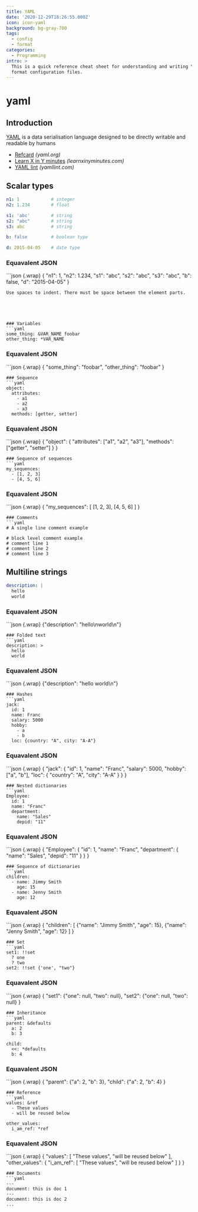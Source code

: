 ```yaml
---
title: YAML
date: '2020-12-29T18:26:55.000Z'
icon: icon-yaml
background: bg-gray-700
tags:
  - config
  - format
categories:
  - Programming
intro: >
  This is a quick reference cheat sheet for understanding and writing YAML
  format configuration files.
---
```


# yaml

## Introduction

[YAML](https://yaml.org/) is a data serialisation language designed to be directly writable and readable by humans

* [Refcard](https://yaml.org/refcard.html) _\(yaml.org\)_
* [Learn X in Y minutes](https://learnxinyminutes.com/docs/yaml/) _\(learnxinyminutes.com\)_
* [YAML lint](http://www.yamllint.com/) _\(yamllint.com\)_

## Scalar types

```yaml
n1: 1            # integer          
n2: 1.234        # float      

s1: 'abc'        # string        
s2: "abc"        # string           
s3: abc          # string           

b: false         # boolean type 

d: 2015-04-05    # date type
```

### Equavalent JSON

\`\`\`json {.wrap} { "n1": 1, "n2": 1.234, "s1": "abc", "s2": "abc", "s3": "abc", "b": false, "d": "2015-04-05" }

```text
Use spaces to indent. There must be space between the element parts.





### Variables
```yaml
some_thing: &VAR_NAME foobar
other_thing: *VAR_NAME
```

### Equavalent JSON

\`\`\`json {.wrap} { "some\_thing": "foobar", "other\_thing": "foobar" }

```text
### Sequence
```yaml
object:
  attributes:
    - a1
    - a2
    - a3
  methods: [getter, setter]
```

### Equavalent JSON

\`\`\`json {.wrap} { "object": { "attributes": \["a1", "a2", "a3"\], "methods": \["getter", "setter"\] } }

```text
### Sequence of sequences
```yaml
my_sequences:
  - [1, 2, 3]
  - [4, 5, 6]
```

### Equavalent JSON

\`\`\`json {.wrap} { "my\_sequences": \[ \[1, 2, 3\], \[4, 5, 6\] \] }

```text
### Comments
```yaml
# A single line comment example

# block level comment example
# comment line 1
# comment line 2
# comment line 3
```

## Multiline strings

```yaml
description: |
  hello
  world
```

### Equavalent JSON

\`\`\`json {.wrap} {"description": "hello\nworld\n"}

```text
### Folded text
```yaml
description: >
  hello
  world
```

### Equavalent JSON

\`\`\`json {.wrap} {"description": "hello world\n"}

```text
### Hashes
```yaml
jack:
  id: 1
  name: Franc
  salary: 5000
  hobby:
    - a
    - b
  loc: {country: "A", city: "A-A"}
```

### Equavalent JSON

\`\`\`json {.wrap} { "jack": { "id": 1, "name": "Franc", "salary": 5000, "hobby": \["a", "b"\], "loc": { "country": "A", "city": "A-A" } } }

```text
### Nested dictionaries
```yaml
Employee:
  id: 1
  name: "Franc"
  department:
    name: "Sales"
    depid: "11"
```

### Equavalent JSON

\`\`\`json {.wrap} { "Employee": { "id": 1, "name": "Franc", "department": { "name": "Sales", "depid": "11" } } }

```text
### Sequence of dictionaries
```yaml
children:
  - name: Jimmy Smith
    age: 15
  - name: Jenny Smith
    age: 12
```

### Equavalent JSON

\`\`\`json {.wrap} { "children": \[ {"name": "Jimmy Smith", "age": 15}, {"name": "Jenny Smith", "age": 12} \] }

```text
### Set
```yaml
set1: !!set
  ? one
  ? two
set2: !!set {'one', "two"}
```

### Equavalent JSON

\`\`\`json {.wrap} { "set1": {"one": null, "two": null}, "set2": {"one": null, "two": null} }

```text
### Inheritance
```yaml
parent: &defaults
  a: 2
  b: 3

child:
  <<: *defaults
  b: 4
```

### Equavalent JSON

\`\`\`json {.wrap} { "parent": {"a": 2, "b": 3}, "child": {"a": 2, "b": 4} }

```text
### Reference
```yaml
values: &ref
  - These values
  - will be reused below

other_values:
  i_am_ref: *ref
```

### Equavalent JSON

\`\`\`json {.wrap} { "values": \[ "These values", "will be reused below" \], "other\_values": { "i\_am\_ref": \[ "These values", "will be reused below" \] } }

```text
### Documents
```yaml
---
document: this is doc 1
---
document: this is doc 2
...
```

